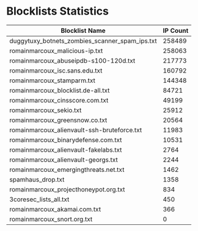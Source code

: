 # Blocklists Statistics
| Blocklist Name | IP Count |
|----|----|
| duggytuxy_botnets_zombies_scanner_spam_ips.txt | 258489 |
| romainmarcoux_malicious-ip.txt | 258063 |
| romainmarcoux_abuseipdb-s100-120d.txt | 217773 |
| romainmarcoux_isc.sans.edu.txt | 160792 |
| romainmarcoux_stamparm.txt | 144348 |
| romainmarcoux_blocklist.de-all.txt | 84721 |
| romainmarcoux_cinsscore.com.txt | 49199 |
| romainmarcoux_sekio.txt | 25912 |
| romainmarcoux_greensnow.co.txt | 20564 |
| romainmarcoux_alienvault-ssh-bruteforce.txt | 11983 |
| romainmarcoux_binarydefense.com.txt | 10531 |
| romainmarcoux_alienvault-fakelabs.txt | 2764 |
| romainmarcoux_alienvault-georgs.txt | 2244 |
| romainmarcoux_emergingthreats.net.txt | 1462 |
| spamhaus_drop.txt | 1358 |
| romainmarcoux_projecthoneypot.org.txt | 834 |
| 3coresec_lists_all.txt | 450 |
| romainmarcoux_akamai.com.txt | 366 |
| romainmarcoux_snort.org.txt | 0 |
